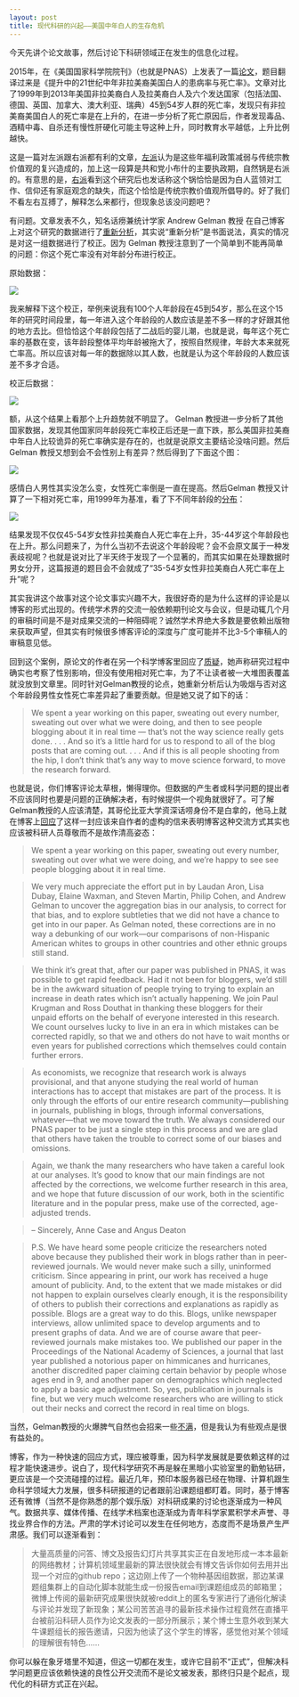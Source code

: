 ```yaml
---
layout: post
title: 现代科研的兴起——美国中年白人的生存危机
---
```


今天先讲个论文故事，然后讨论下科研领域正在发生的信息化过程。

2015年，在《美国国家科学院院刊》（也就是PNAS）上发表了一篇[论文](http://www.pnas.org/content/112/49/15078.full.pdf)，题目翻译过来是《提升中的21世纪中年非拉美裔美国白人的患病率与死亡率》。文章对比了1999年到2013年美国非拉美裔白人及拉美裔白人及六个发达国家（包括法国、德国、英国、加拿大、澳大利亚、瑞典）45到54岁人群的死亡率，发现只有非拉美裔美国白人的死亡率是在上升的，在进一步分析了死亡原因后，作者发现毒品、酒精中毒、自杀还有慢性肝硬化可能主导这种上升，同时教育水平越低，上升比例越快。

这是一篇对左派跟右派都有利的文章，[左派](https://www.nytimes.com/2015/11/09/opinion/despair-american-style.html)认为是这些年福利政策减弱与传统宗教价值观的复兴造成的，加上这一段算是共和党小布什的主要执政期，自然锅是右派的。有意思的是，[右派](https://www.nytimes.com/2015/11/08/opinion/sunday/the-dying-of-the-whites.html)看到这个研究后也发话称这个锅恰恰是因为白人蓝领对工作、信仰还有家庭观念的缺失，而这个恰恰是传统宗教价值观所倡导的。好了我们不看左右互搏了，解释怎么来都行，但现象总该没问题吧？

有问题。文章发表不久，知名话痨兼统计学家 Andrew Gelman 教授 在自己博客上对这个研究的数据进行了[重新分析](http://andrewgelman.com/2015/11/06/correcting-rising-morbidity-and-mortality-in-midlife-among-white-non-hispanic-americans-in-the-21st-century-to-account-for-bias-in/)，其实说“重新分析”是书面说法，真实的情况是对这一组数据进行了校正。因为 Gelman 教授注意到了一个简单到不能再简单的问题：你这个死亡率没有对年龄分布进行校正。

原始数据：

![](http://yufree.github.io/blogcn/figure/usnwm1.png)

我来解释下这个校正，举例来说我有100个人年龄段在45到54岁，那么在这个15年的研究时间段里，每一年进入这个年龄段的人数应该是差不多一样的才好跟其他的地方去比。但恰恰这个年龄段包括了二战后的婴儿潮，也就是说，每年这个死亡率的基数在变，该年龄段整体平均年龄被拖大了，按照自然规律，年龄大本来就死亡率高。所以应该对每一年的数据除以其人数，也就是认为这个年龄段的人数应该差不多才合适。

校正后数据：

![](http://yufree.github.io/blogcn/figure/usnwm2.png)

额，从这个结果上看那个上升趋势就不明显了。 Gelman 教授进一步分析了其他国家数据，发现其他国家同年龄段死亡率校正后还是一直下跌，那么美国非拉美裔中年白人比较诡异的死亡率确实是存在的，也就是说原文主要结论没啥问题。然后Gelman 教授又想到会不会性别上有差异？然后得到了下面这个图：

![](http://yufree.github.io/blogcn/figure/usnwm3.png)

感情白人男性其实没怎么变，女性死亡率倒是一直在提高。然后Gelman 教授又计算了一下相对死亡率，用1999年为基准，看了下不同年龄段的[分布](http://www.slate.com/blogs/bad_astronomy/2017/01/20/if_you_need_to_find_some_strength_saturn_s_moon_daphnis_may_help.html)：

![](http://yufree.github.io/blogcn/figure/usnwm4.png)

结果发现不仅仅45-54岁女性非拉美裔白人死亡率在上升，35-44岁这个年龄段也在上升。那么问题来了，为什么当初不去说这个年龄段呢？会不会原文属于一种发表歧视呢？也就是说对比了半天终于发现了一个显著的，而其实如果在处理数据时男女分开，这篇报道的题目会不会就成了“35-54岁女性非拉美裔白人死亡率在上升”呢？

其实我讲这个故事对这个论文事实兴趣不大，我很好奇的是为什么这样的评论是以博客的形式出现的。传统学术界的交流一般依赖期刊论文与会议，但是动辄几个月的审稿时间是不是对成果交流的一种阻碍呢？诚然学术界绝大多数是要依赖出版物来获取声望，但其实有时候很多博客评论的深度与广度可能并不比3-5个审稿人的审稿意见低。

回到这个案例，原论文的作者在另一个科学博客里回应了[质疑](http://nymag.com/scienceofus/2015/11/gender-controversy-over-white-mortality.html)，她声称研究过程中确实也考察了性别影响，但没有使用相对死亡率，为了不让读者被一大堆图表覆盖就没放到文章里。同时针对Gelman教授的论点，她重新分析后认为吸烟与否对这个年龄段男性女性死亡率差异起了重要贡献。但是她又说了如下的话：

> We spent a year working on this paper, sweating out every number, sweating out over what we were doing, and then to see people blogging about it in real time — that’s not the way science really gets done. . . . And so it’s a little hard for us to respond to all of the blog posts that are coming out. . . . And if this is all people shooting from the hip, I don’t think that’s any way to move science forward, to move the research forward.

也就是说，你们博客评论太草根，懒得理你。但数据的产生者或科学问题的提出者不应该同时也要是问题的正确解决者，有时候提供一个视角就很好了。可了解Gelman教授的人应该清楚，其哥伦比亚大学资深话唠身份不是白拿的，他马上就在博客上[回应](http://andrewgelman.com/2015/11/15/why-is-it-so-hard-for-them-to-acknowledge-a-correction/)了这样一封应该来自作者的虚构的信来表明博客这种交流方式其实也应该被科研人员尊敬而不是故作清高姿态：

> We spent a year working on this paper, sweating out every number, sweating out over what we were doing, and we’re happy to see see people blogging about it in real time.

> We very much appreciate the effort put in by Laudan Aron, Lisa Dubay, Elaine Waxman, and Steven Martin, Philip Cohen, and Andrew Gelman to uncover the aggregation bias in our analysis, to correct for that bias, and to explore subtleties that we did not have a chance to get into in our paper. As Gelman noted, these corrections are in no way a debunking of our work—our comparisons of non-Hispanic American whites to groups in other countries and other ethnic groups still stand.

> We think it’s great that, after our paper was published in PNAS, it was possible to get rapid feedback. Had it not been for bloggers, we’d still be in the awkward situation of people trying to trying to explain an increase in death rates which isn’t actually happening. We join Paul Krugman and Ross Douthat in thanking these bloggers for their unpaid efforts on the behalf of everyone interested in this research. We count ourselves lucky to live in an era in which mistakes can be corrected rapidly, so that we and others do not have to wait months or even years for published corrections which themselves could contain further errors.

> As economists, we recognize that research work is always provisional, and that anyone studying the real world of human interactions has to accept that mistakes are part of the process. It is only through the efforts of our entire research community—publishing in journals, publishing in blogs, through informal conversations, whatever—that we move toward the truth. We always considered our PNAS paper to be just a single step in this process and we are glad that others have taken the trouble to correct some of our biases and omissions.

> Again, we thank the many researchers who have taken a careful look at our analyses. It’s good to know that our main findings are not affected by the corrections, we welcome further research in this area, and we hope that future discussion of our work, both in the scientific literature and in the popular press, make use of the corrected, age-adjusted trends.

> – Sincerely, Anne Case and Angus Deaton

> P.S. We have heard some people criticize the researchers noted above because they published their work in blogs rather than in peer-reviewed journals. We would never make such a silly, uninformed criticism. Since appearing in print, our work has received a huge amount of publicity. And, to the extent that we made mistakes or did not happen to explain ourselves clearly enough, it is the responsibility of others to publish their corrections and explanations as rapidly as possible. Blogs are a great way to do this. Blogs, unlike newspaper interviews, allow unlimited space to develop arguments and to present graphs of data. And we are of course aware that peer-reviewed journals make mistakes too. We published our paper in the Proceedings of the National Academy of Sciences, a journal that last year published a notorious paper on himmicanes and hurricanes, another discredited paper claiming certain behavior by people whose ages end in 9, and another paper on demographics which neglected to apply a basic age adjustment. So, yes, publication in journals is fine, but we very much welcome researchers who are willing to stick out their necks and correct the record in real time on blogs.

当然，Gelman教授的火爆脾气自然也会招来一些[不满](http://noahpinionblog.blogspot.ca/2015/11/gelman-vs-case-deaton-academics-vs.html)，但是我认为有些观点是很有益处的。

博客，作为一种快速的回应方式，理应被尊重，因为科学发展就是要依赖这样的过程才能快速进步。说白了，现代科学研究不再是躲在黑暗小实验室里的勤勉钻研，更应该是一个交流碰撞的过程。最近几年，预印本服务器已经在物理、计算机跟生命科学领域大力发展，很多科研报道的记者跟前沿课题组都盯着。同时，基于博客还有微博（当然不是你熟悉的那个娱乐版）对科研成果的讨论也逐渐成为一种风气。数据共享、媒体传播、在线学术档案也逐渐成为青年科学家累积学术声誉、寻找业界合作的方法。严肃的学术讨论可以发生在任何地方，态度而不是场景产生严肃感。我们可以逐渐看到：

> 大量高质量的问答、博文及报告幻灯片共享其实正在自发地形成一本本最新的网络教材；计算机领域里最新的算法很快就会有博文告诉你如何去用并出现一个对应的github repo；这边刚上传了一个物种基因组数据，那边某课题组集群上的自动化脚本就能生成一份报告email到课题组成员的邮箱里；微博上传阅的最新研究成果很快就被reddit上的匿名专家进行了通俗化解读与评论并发现了新现象；某公司苦苦追寻的最新技术操作过程竟然在直播平台被前沿科研人员作为论文发表的一部分所展示；某个博士生意外收到某大牛课题组长的报告邀请，只因为他读了这个学生的博客，感觉他对某个领域的理解很有特色……

你可以躲在象牙塔里不知道，但这一切都在发生，或许它目前不“正式”，但解决科学问题更应该依赖快速的良性公开交流而不是论文被发表，那终归只是个起点，现代化的科研方式正在兴起。
